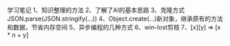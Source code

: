 学习笔记
1、知识整理的方法
2、了解了AI的基本思路
3、克隆方式JSON.parse(JSON.stringify(...))
4、Object.create(...)新对象，继承原有的方法和数据，节省内存空间
5、异步编程的几种方式
6、win-lost剪枝
7、[x][y] => [x * n + y]
